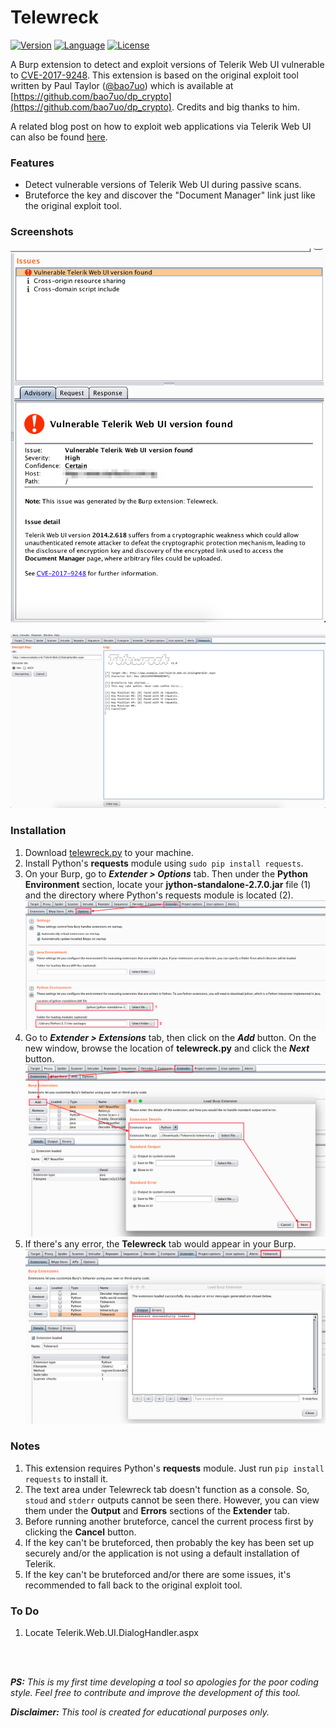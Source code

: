 # Telewreck
[![Version](https://img.shields.io/badge/Version-v1.0-green.svg)]()
[![Language](https://img.shields.io/badge/Language-Jython-orange.svg)]()
[![License](https://img.shields.io/badge/License-MIT-red.svg)](https://github.com/capt-meelo/Telewreck/blob/master/LICENSE)


A Burp extension to detect and exploit versions of Telerik Web UI vulnerable to [CVE-2017-9248](https://www.telerik.com/support/kb/aspnet-ajax/details/cryptographic-weakness). This extension is based on the original exploit tool written by Paul Taylor ([@bao7uo](https://twitter.com/bao7uo)) which is available at [https://github.com/bao7uo/dp_crypto](https://github.com/bao7uo/dp_crypto). Credits and big thanks to him. 

A related blog post on how to exploit web applications via Telerik Web UI can also be found [here](https://capt-meelo.github.io/pentest/2018/08/03/pwning-with-telerik.html).

### Features
* Detect vulnerable versions of Telerik Web UI during passive scans.
* Bruteforce the key and discover the "Document Manager" link just like the original exploit tool.


### Screenshots
![Passive Scan](/images/01.png)

![Telewreck Tab](/images/02.png)


### Installation

1. Download [telewreck.py](https://raw.githubusercontent.com/capt-meelo/Telewreck/master/telewreck.py) to your machine.
2. Install Python's **requests** module using `sudo pip install requests`.
2. On your Burp, go to _**Extender > Options**_ tab. Then under the **Python Environment** section, locate your **jython-standalone-2.7.0.jar** file (1) and the directory where Python's requests module is located (2).
![Burp Tab](/images/03.png)
3. Go to _**Extender > Extensions**_ tab, then click on the _**Add**_ button. On the new window, browse the location of **telewreck.py** and click the _**Next**_ button.
![Load Telewreck](/images/04.png)
4. If there's any error, the **Telewreck** tab would appear in your Burp. 
![Load Success](/images/05.png)


### Notes
1. This extension requires Python's **requests** module. Just run `pip install requests` to install it.
2. The text area under Telewreck tab doesn't function as a console. So, `stoud` and `stderr` outputs cannot be seen there. However, you can view them under the **Output** and **Errors** sections of the **Extender** tab.
3. Before running another bruteforce, cancel the current process first by clicking the **Cancel** button.
4. If the key can't be bruteforced, then probably the key has been set up securely and/or the application is not using a default installation of Telerik.
5. If the key can't be bruteforced and/or there are some issues, it's recommended to fall back to the original exploit tool. 


### To Do
1. Locate Telerik.Web.UI.DialogHandler.aspx

<br>
<br>

_**PS:** This is my first time developing a tool so apologies for the poor coding style. Feel free to contribute and improve the development of this tool._

_**Disclaimer:** This tool is created for educational purposes only._
